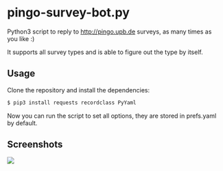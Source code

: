 # pingo-survey-bot.py

Python3 script to reply to http://pingo.upb.de surveys, as many times as you like :)

It supports all survey types and is able to figure out the type by itself.

## Usage

Clone the repository and install the dependencies:

```bash
$ pip3 install requests recordclass PyYaml
```

Now you can run the script to set all options, they are stored in prefs.yaml by default.

## Screenshots

![](https://github.com/Gira-X/pingo-survey-bot.py/raw/master/screenshots/1.png)
